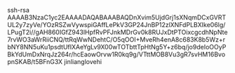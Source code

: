 ssh-rsa AAAAB3NzaC1yc2EAAAADAQABAAABAQDnXvim5UjdGrj1sXNqmDCxGVRTUL2y7zyVe/YOzRSZwVywspiGAffLePkV3GP24JnBP12zlXNFdPLBXIke06lg/LPugT2i//gAH860IGfZ943lHpfRvPFJnkMDrGv0k8RUJxDtPTOixcgcdhNpNte7rvWO3aWrRiiCNQ/ttRqWwNDehtC/O5qOOI+MveRh4enA8c683K8b5Wz+rbNY8NN5uKu1psdtUfIXAeYgLv9X00wTOTbttTpHtNg5Y+z6bq/jo9deIoOOyPBkYdUmDxNrqJz264r/hcEaowOrvw1R0kq9g/VTttMOB8Vu3gR7svHM16BvopnSKAB/t5BFnG3X jinlianglovehi

